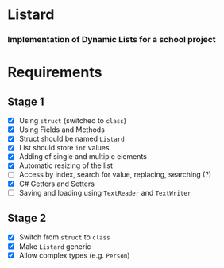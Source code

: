 # Listard

### Implementation of Dynamic Lists for a school project

# Requirements

## Stage 1

* [x] Using `struct` (switched to `class`)
* [x] Using Fields and Methods
* [x] Struct should be named `Listard`
* [x] List should store `int` values
* [x] Adding of single and multiple elements
* [x] Automatic resizing of the list
* [ ] Access by index, search for value, replacing, searching (?)
* [x] C# Getters and Setters
* [ ] Saving and loading using `TextReader` and `TextWriter`

## Stage 2

* [x] Switch from `struct` to `class`
* [x] Make `Listard` generic
* [x] Allow complex types (e.g. `Person`)
